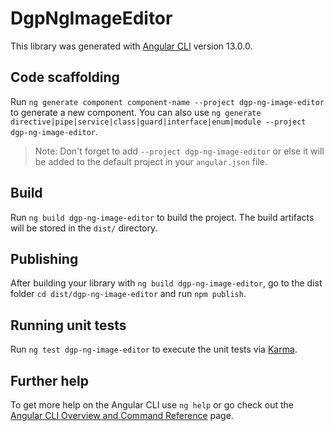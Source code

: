 # DgpNgImageEditor

This library was generated with [Angular CLI](https://github.com/angular/angular-cli) version 13.0.0.

## Code scaffolding

Run `ng generate component component-name --project dgp-ng-image-editor` to generate a new component. You can also use `ng generate directive|pipe|service|class|guard|interface|enum|module --project dgp-ng-image-editor`.
> Note: Don't forget to add `--project dgp-ng-image-editor` or else it will be added to the default project in your `angular.json` file. 

## Build

Run `ng build dgp-ng-image-editor` to build the project. The build artifacts will be stored in the `dist/` directory.

## Publishing

After building your library with `ng build dgp-ng-image-editor`, go to the dist folder `cd dist/dgp-ng-image-editor` and run `npm publish`.

## Running unit tests

Run `ng test dgp-ng-image-editor` to execute the unit tests via [Karma](https://karma-runner.github.io).

## Further help

To get more help on the Angular CLI use `ng help` or go check out the [Angular CLI Overview and Command Reference](https://angular.io/cli) page.
